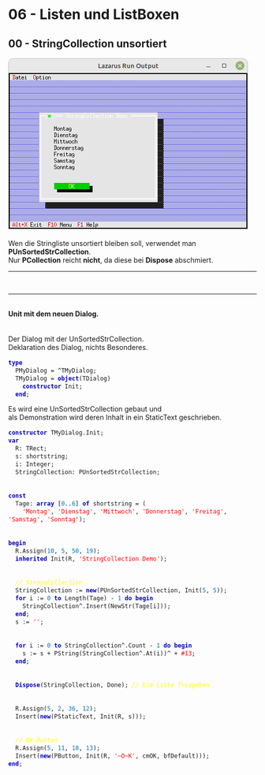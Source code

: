 <html>
    <b><h1>06 - Listen und ListBoxen</h1></b>
    <b><h2>00 - StringCollection unsortiert</h2></b>
<img src="image.png" alt="Selfhtml"><br><br>
Wen die Stringliste unsortiert bleiben soll, verwendet man <b>PUnSortedStrCollection</b>.<br>
Nur <b>PCollection</b> reicht <b>nicht</b>, da diese bei <b>Dispose</b> abschmiert.<br>
<hr><br>
<hr><br>
<b>Unit mit dem neuen Dialog.</b><br>
<br><br>
Der Dialog mit der UnSortedStrCollection.<br>
Deklaration des Dialog, nichts Besonderes.<br>
<pre><code><b><font color="0000BB">type</font></b>
  PMyDialog = ^TMyDialog;
  TMyDialog = <b><font color="0000BB">object</font></b>(TDialog)
    <b><font color="0000BB">constructor</font></b> Init;
  <b><font color="0000BB">end</font></b>;
</code></pre>
Es wird eine UnSortedStrCollection gebaut und<br>
als Demonstration wird deren Inhalt in ein StaticText geschrieben.<br>
<pre><code><b><font color="0000BB">constructor</font></b> TMyDialog.Init;
<b><font color="0000BB">var</font></b>
  R: TRect;
  s: shortstring;
  i: Integer;
  StringCollection: PUnSortedStrCollection;
<br>
<b><font color="0000BB">const</font></b>
  Tage: <b><font color="0000BB">array</font></b> [<font color="#0077BB">0</font>..<font color="#0077BB">6</font>] <b><font color="0000BB">of</font></b> shortstring = (
    <font color="#FF0000">'Montag'</font>, <font color="#FF0000">'Dienstag'</font>, <font color="#FF0000">'Mittwoch'</font>, <font color="#FF0000">'Donnerstag'</font>, <font color="#FF0000">'Freitag'</font>, <font color="#FF0000">'Samstag'</font>, <font color="#FF0000">'Sonntag'</font>);
<br>
<b><font color="0000BB">begin</font></b>
  R.Assign(<font color="#0077BB">10</font>, <font color="#0077BB">5</font>, <font color="#0077BB">50</font>, <font color="#0077BB">19</font>);
  <b><font color="0000BB">inherited</font></b> Init(R, <font color="#FF0000">'StringCollection Demo'</font>);
<br>
  <i><font color="#FFFF00">// StringCollection</font></i>
  StringCollection := <b><font color="0000BB">new</font></b>(PUnSortedStrCollection, Init(<font color="#0077BB">5</font>, <font color="#0077BB">5</font>));
  <b><font color="0000BB">for</font></b> i := <font color="#0077BB">0</font> <b><font color="0000BB">to</font></b> Length(Tage) - <font color="#0077BB">1</font> <b><font color="0000BB">do</font></b> <b><font color="0000BB">begin</font></b>
    StringCollection^.Insert(NewStr(Tage[i]));
  <b><font color="0000BB">end</font></b>;
  s := <font color="#FF0000">''</font>;
<br>
  <b><font color="0000BB">for</font></b> i := <font color="#0077BB">0</font> <b><font color="0000BB">to</font></b> StringCollection^.Count - <font color="#0077BB">1</font> <b><font color="0000BB">do</font></b> <b><font color="0000BB">begin</font></b>
    s := s + PString(StringCollection^.At(i))^ + <font color="#FF0000">#13</font>;
  <b><font color="0000BB">end</font></b>;
<br>
  <b><font color="0000BB">Dispose</font></b>(StringCollection, Done); <i><font color="#FFFF00">// Die Liste freigeben</font></i>
<br>
  R.Assign(<font color="#0077BB">5</font>, <font color="#0077BB">2</font>, <font color="#0077BB">36</font>, <font color="#0077BB">12</font>);
  Insert(<b><font color="0000BB">new</font></b>(PStaticText, Init(R, s)));
<br>
  <i><font color="#FFFF00">// Ok-Button</font></i>
  R.Assign(<font color="#0077BB">5</font>, <font color="#0077BB">11</font>, <font color="#0077BB">18</font>, <font color="#0077BB">13</font>);
  Insert(<b><font color="0000BB">new</font></b>(PButton, Init(R, <font color="#FF0000">'~O~K'</font>, cmOK, bfDefault)));
<b><font color="0000BB">end</font></b>;
</code></pre>
<br>
</html>
